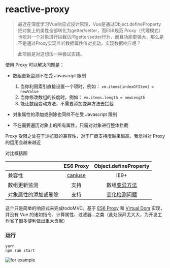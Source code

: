 # reactive-proxy

> 最近在深度学习Vue响应式设计原理，Vue是通过Object.defineProperty把对象上的属性全部转化为getter/setter，而ES6规范 Proxy（代理模式）也能对一个对象进行拦截访问getter/setter行为，而且功能更强大，那么是不是通过Proxy实现监听数据属性值对变动，实现数据响应呢？
>
> 此项目是对这想法一种尝试实践。

使用 Proxy 可以解决问题是：

- 数组更新监测不在受 Javascript 限制
  1. 当你利用索引直接设置一个项时，例如： `vm.items[indexOfItem] = newValue`
  2. 当你修改数组的长度时，例如： `vm.items.length = newLength`
  3. 能让数组变动方法，不需要添加变异方法去拦截

- 对象属性的添加或删除也同样不在受 Javascript 限制
- 不在需要遍历对象上的所有属性，只需对对象进行整体拦截

Proxy 受限之处在于浏览器的兼容性，对于厂商支持度越来越高，我觉得对 Proxy 的运用会越来越近 ​

对比概括图

|            |                ES6 Proxy                 |          Object.defineProperty           |
| :--------- | :--------------------------------------: | :--------------------------------------: |
| 兼容性        | [caniuse](http://caniuse.com/#search=Proxy) |                   IE9+                   |
| 数组更新监测     |                    支持                    | 数组[变异方法](https://cn.vuejs.org/v2/guide/list.html#变异方法) |
| 对象属性的添加或删除 |                    支持                    | [变化检测问题](https://cn.vuejs.org/v2/guide/reactivity.html#变化检测问题) |



这个只是简单的响应式来完成todoMVC，基于 [ES6 Proxy](https://developer.mozilla.org/en-US/docs/Web/JavaScript/Reference/Global_Objects/Proxy) 和 [Virtual Dom](https://github.com/Matt-Esch/virtual-dom) 实现，并没有 Vue 的诸如指令、计算属性、过滤器…之类（此处膜拜尤大大，为开发工作省了很多便利做出重大贡献）



### 运行

```
yarn
npm run start
```

![for example](https://cloud.githubusercontent.com/assets/3281438/23602334/0627dea0-028b-11e7-8b54-98cb2a77d24c.jpg)
